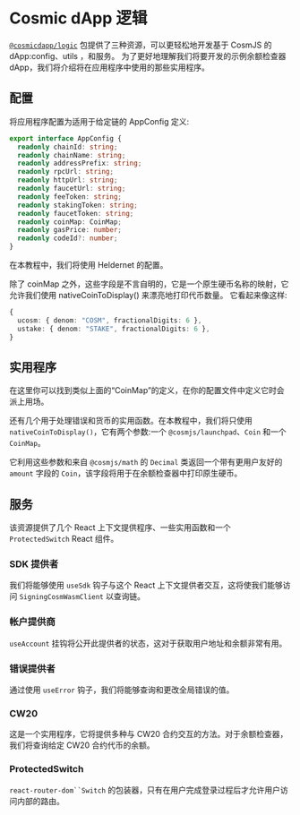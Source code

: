 # Cosmic dApp 逻辑

[`@cosmicdapp/logic`](https://github.com/CosmWasm/dApps/tree/master/packages/logic) 包提供了三种资源，可以更轻松地开发基于 CosmJS 的 dApp:config、utils ，和服务。 为了更好地理解我们将要开发的示例余额检查器 dApp，我们将介绍将在应用程序中使用的那些实用程序。

## 配置

将应用程序配置为适用于给定链的 AppConfig 定义:

```typescript
export interface AppConfig {
  readonly chainId: string;
  readonly chainName: string;
  readonly addressPrefix: string;
  readonly rpcUrl: string;
  readonly httpUrl: string;
  readonly faucetUrl: string;
  readonly feeToken: string;
  readonly stakingToken: string;
  readonly faucetToken: string;
  readonly coinMap: CoinMap;
  readonly gasPrice: number;
  readonly codeId?: number;
}
```

在本教程中，我们将使用 Heldernet 的配置。

除了 coinMap 之外，这些字段是不言自明的，它是一个原生硬币名称的映射，它允许我们使用 nativeCoinToDisplay() 来漂亮地打印代币数量。 它看起来像这样:

```typescript
{
  ucosm: { denom: "COSM", fractionalDigits: 6 },
  ustake: { denom: "STAKE", fractionalDigits: 6 },
}
```

## 实用程序

在这里你可以找到类似上面的“CoinMap”的定义，在你的配置文件中定义它时会派上用场。

还有几个用于处理错误和货币的实用函数。在本教程中，我们将只使用 `nativeCoinToDisplay()`，它有两个参数:一个 `@cosmjs/launchpad`、`Coin` 和一个 `CoinMap`。

它利用这些参数和来自 `@cosmjs/math` 的 `Decimal` 类返回一个带有更用户友好的 `amount` 字段的 `Coin`，该字段将用于在余额检查器中打印原生硬币。

## 服务

该资源提供了几个 React 上下文提供程序、一些实用函数和一个 `ProtectedSwitch` React 组件。

### SDK 提供者

我们将能够使用 `useSdk` 钩子与这个 React 上下文提供者交互，这将使我们能够访问 `SigningCosmWasmClient` 以查询链。

### 帐户提供商

`useAccount` 挂钩将公开此提供者的状态，这对于获取用户地址和余额非常有用。

### 错误提供者

通过使用 `useError` 钩子，我们将能够查询和更改全局错误的值。

### CW20

这是一个实用程序，它将提供多种与 CW20 合约交互的方法。对于余额检查器，我们将查询给定 CW20 合约代币的余额。

### ProtectedSwitch

`react-router-dom``Switch` 的包装器，只有在用户完成登录过程后才允许用户访问内部的路由。
